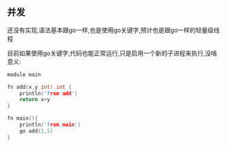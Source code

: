 ## 并发

还没有实现,语法基本跟go一样,也是使用go关键字,预计也是跟go一样的轻量级线程

目前如果使用go关键字,代码也能正常运行,只是启用一个新的子进程来执行,没啥意义:

```c
module main

fn add(x,y int) int {
	println('from add')
	return x+y
}

fn main(){
	println('from main')
	go add(2,5) 
}
```

